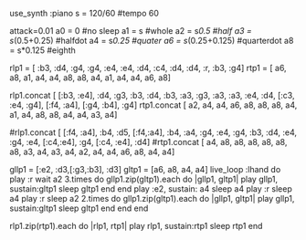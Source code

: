 use_synth :piano
s = 120/60 #tempo 60

attack=0.01
a0 = 0        #no sleep
a1 = s        #whole
a2 = s*0.5    #half
a3 = s*(0.5+0.25) #halfdot
a4 = s*0.25   #quater
a6 = s*(0.25+0.125) #quarterdot
a8 = s*0.125  #eighth

rlp1 = [ :b3, :d4, :g4, :g4, :e4, :e4, :d4, :c4, :d4, :d4, :r, :b3, :g4]
rtp1 = [  a6,  a8,  a1,  a4,  a4,  a8,  a8,  a4,  a1,  a4, a4,  a6,  a8]

rlp1.concat [ [:b3, :e4], :d4, :g3, :b3, :d4, :b3, :a3, :g3, :a3, :a3, :e4, :d4, [:c3, :e4, :g4], [:f4, :a4], [:g4, :b4], :g4]
rtp1.concat  [        a2,  a4,  a4,  a6,  a8,  a8,  a8,  a4,  a1,  a4,  a8,  a8,              a4,        a4,          a3,  a4]

#rlp1.concat [ [:f4, :a4], :b4, :d5, [:f4,:a4], :b4, :a4, :g4, :e4, :g4, :b3, :d4, :e4, :g4, :e4, [:c4,:e4], :g4, [:c4, :e4], :d4]
#rtp1.concat [         a4,  a8,  a8,        a8,  a8,  a8,  a8,  a3,  a4,  a3,  a4,  a2,  a4,  a4,        a6,  a8,         a4,  a4]


gllp1 = [:e2, :d3,[:g3,:b3], :d3]
gltp1 = [a6,  a8,       a4,  a4]
live_loop :lhand do
  play :r
  wait a2
  3.times do
    gllp1.zip(gltp1).each do |gllp1, gltp1|
      play gllp1, sustain:gltp1
      sleep gltp1
    end
  end
  play :e2, sustain: a4
  sleep a4
  play :r
  sleep a4
  play :r
  sleep a2
  2.times do
    gllp1.zip(gltp1).each do |gllp1, gltp1|
      play gllp1, sustain:gltp1
      sleep gltp1
    end
  end
end

rlp1.zip(rtp1).each do |rlp1, rtp1|
  play rlp1, sustain:rtp1
  sleep rtp1
end